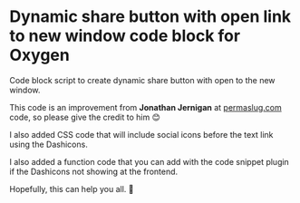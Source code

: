 # Dynamic share button with open link to new window code block for Oxygen

Code block script to create dynamic share button with open to the new window.

This code is an improvement from **Jonathan Jernigan** at [permaslug.com](https://permaslug.com) code, so please give the credit to him 😊

I also added CSS code that will include social icons before the text link using the Dashicons.

I also added a function code that you can add with the code snippet plugin if the Dashicons not showing at the frontend.

Hopefully, this can help you all. 👋
